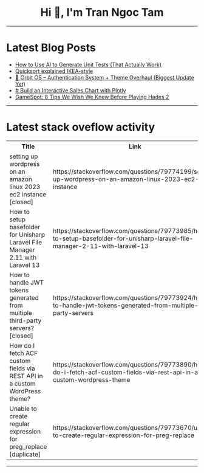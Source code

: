 <h1 align="center">Hi 👋, I'm Tran Ngoc Tam</h1>

---

# Latest Blog Posts 
<!-- BLOG-POST-LIST:START -->
- [How to Use AI to Generate Unit Tests &lpar;That Actually Work&rpar;](https://dev.to/jaideepparashar/how-to-use-ai-to-generate-unit-tests-that-actually-work-35pf)
- [Quicksort explained IKEA-style](https://dev.to/technoblogger14o3/quicksort-explained-ikea-style-31p4)
- [🚀 Orbit OS – Authentication System + Theme Overhaul &lpar;Biggest Update Yet&rpar;](https://dev.to/dailker/orbit-os-authentication-system-theme-overhaul-biggest-update-yet-4ndl)
- [# Build an Interactive Sales Chart with Plotly](https://dev.to/daisyauma/-build-an-interactive-sales-chart-with-plotly-2gg9)
- [GameSpot: 8 Tips We Wish We Knew Before Playing Hades 2](https://dev.to/gg_news/gamespot-8-tips-we-wish-we-knew-before-playing-hades-2-4pdo)
<!-- BLOG-POST-LIST:END -->

---

# Latest stack oveflow activity
<table>
  <tr><th>Title</th><th>Link</th></tr>
  <!-- STACKOVERFLOW:START --><tr><td>setting up wordpress on an amazon linux 2023 ec2 instance [closed]</td><td>https://stackoverflow.com/questions/79774199/setting-up-wordpress-on-an-amazon-linux-2023-ec2-instance</td></tr><tr><td>How to setup basefolder for Unisharp Laravel File Manager 2.11 with Laravel 13</td><td>https://stackoverflow.com/questions/79773985/how-to-setup-basefolder-for-unisharp-laravel-file-manager-2-11-with-laravel-13</td></tr><tr><td>How to handle JWT tokens generated from multiple third-party servers? [closed]</td><td>https://stackoverflow.com/questions/79773924/how-to-handle-jwt-tokens-generated-from-multiple-third-party-servers</td></tr><tr><td>How do I fetch ACF custom fields via REST API in a custom WordPress theme?</td><td>https://stackoverflow.com/questions/79773890/how-do-i-fetch-acf-custom-fields-via-rest-api-in-a-custom-wordpress-theme</td></tr><tr><td>Unable to create regular expression for preg_replace [duplicate]</td><td>https://stackoverflow.com/questions/79773670/unable-to-create-regular-expression-for-preg-replace</td></tr><!-- STACKOVERFLOW:END -->
</table>

---


